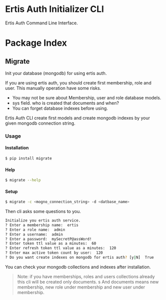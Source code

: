 Ertis Auth Initializer CLI
===

Ertis Auth Command Line Interface. 

# Package Index


## Migrate 

Init your database (mongodb) for using ertis auth.

If you are using ertis auth, you should create first membership, role and user.
This manually operation have some risks. 
    
* You may not be sure about Membership, user and role database models. 
* sys field. who is created that documents and when?
* You can forget database indexes before using. 

Ertis Auth CLI create first models and create mongodb indexes by your given mongodb connection string.

### Usage

#### Installation


```bash
$ pip install migrate
```

#### Help

```bash
$ migrate --help
```

#### Setup
```bash
$ migrate -c <mogno_connection_string> -d <datbase_name>

```
Then cli asks some questions to you. 

```bash
Initialize you ertis auth service.
? Enter a membership name:  ertis
? Enter a role name:  admin
? Enter a username:  admin
? Enter a password:  mySecretP@assWord!
? Enter token ttl value as a minutes:  60
? Enter refresh token ttl value as a minutes:  120
? Enter max active token count by user:  120
? Do you want create indexes on mongodb for ertis auth? [y|N]  True
```

You can check your mongodb collections and indexes after installation. 

> Note:  if you have memberships, roles and users collections already this cli will be created only documents. s
> And documents means new membership, new role under membership and new user under membership. 